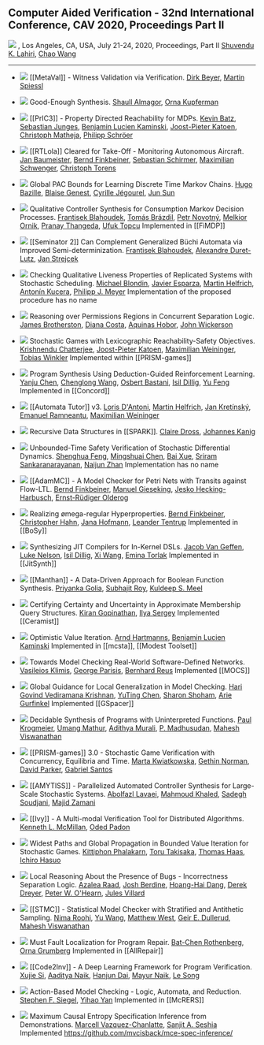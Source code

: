## Computer Aided Verification - 32nd International Conference, CAV 2020,  Proceedings Part II
[![](https://dblp.uni-trier.de/img/paper-oa.dark.hollow.16x16.png)](https://doi.org/10.1007/978-3-030-53291-8) , Los Angeles, CA, USA, July 21-24, 2020, Proceedings, Part II 
[Shuvendu K. Lahiri](https://dblp.uni-trier.de/pid/32/2903.html), [Chao Wang](https://dblp.uni-trier.de/pid/w/ChaoWang.html)

---
-   [![](https://dblp.uni-trier.de/img/paper-oa.dark.hollow.16x16.png)](https://doi.org/10.1007/978-3-030-53291-8_10) [[MetaVal]] - Witness Validation via Verification.
    [Dirk Beyer](https://dblp.uni-trier.de/pid/b/DirkBeyer1.html), [Martin Spiessl](https://dblp.uni-trier.de/pid/269/9790.html)

-   [![](https://dblp.uni-trier.de/img/paper-oa.dark.hollow.16x16.png)](https://doi.org/10.1007/978-3-030-53291-8_28) Good-Enough Synthesis.
    [Shaull Almagor](https://dblp.uni-trier.de/pid/88/8556.html), [Orna Kupferman](https://dblp.uni-trier.de/pid/k/OrnaKupferman.html)

-   [![](https://dblp.uni-trier.de/img/paper-oa.dark.hollow.16x16.png)](https://doi.org/10.1007/978-3-030-53291-8_27) [[PrIC3]] - Property Directed Reachability for MDPs.
    [Kevin Batz](https://dblp.uni-trier.de/pid/215/5068.html), [Sebastian Junges](https://dblp.uni-trier.de/pid/115/4386.html), [Benjamin Lucien Kaminski](https://dblp.uni-trier.de/pid/39/9937.html), [Joost-Pieter Katoen](https://dblp.uni-trier.de/pid/k/JoostPieterKatoen.html), [Christoph Matheja](https://dblp.uni-trier.de/pid/172/5070.html), [Philipp Schröer](https://dblp.uni-trier.de/pid/264/0074.html)

-   [![](https://dblp.uni-trier.de/img/paper-oa.dark.hollow.16x16.png)](https://doi.org/10.1007/978-3-030-53291-8_3) [[RTLola]] Cleared for Take-Off - Monitoring Autonomous Aircraft.
    [Jan Baumeister](https://dblp.uni-trier.de/pid/253/1662.html), [Bernd Finkbeiner](https://dblp.uni-trier.de/pid/73/4443.html), [Sebastian Schirmer](https://dblp.uni-trier.de/pid/185/8889.html), [Maximilian Schwenger](https://dblp.uni-trier.de/pid/191/6041.html), [Christoph Torens](https://dblp.uni-trier.de/pid/33/9870.html)

-   [![](https://dblp.uni-trier.de/img/paper-oa.dark.hollow.16x16.png)](https://doi.org/10.1007/978-3-030-53291-8_17) Global PAC Bounds for Learning Discrete Time Markov Chains.
    [Hugo Bazille](https://dblp.uni-trier.de/pid/150/7498.html), [Blaise Genest](https://dblp.uni-trier.de/pid/59/6859.html), [Cyrille Jégourel](https://dblp.uni-trier.de/pid/33/10826.html), [Jun Sun](https://dblp.uni-trier.de/pid/s/JunSun1.html)

-   [![](https://dblp.uni-trier.de/img/paper-oa.dark.hollow.16x16.png)](https://doi.org/10.1007/978-3-030-53291-8_22) Qualitative Controller Synthesis for Consumption Markov Decision Processes.
    [Frantisek Blahoudek](https://dblp.uni-trier.de/pid/131/6892.html), [Tomás Brázdil](https://dblp.uni-trier.de/pid/18/3197.html), [Petr Novotný](https://dblp.uni-trier.de/pid/91/10961.html), [Melkior Ornik](https://dblp.uni-trier.de/pid/175/9333.html), [Pranay Thangeda](https://dblp.uni-trier.de/pid/265/6126.html), [Ufuk Topcu](https://dblp.uni-trier.de/pid/12/6659.html)
	Implemented in [[FiMDP]]

-   [![](https://dblp.uni-trier.de/img/paper-oa.dark.hollow.16x16.png)](https://doi.org/10.1007/978-3-030-53291-8_2) [[Seminator 2]] Can Complement Generalized Büchi Automata via Improved Semi-determinization.
    [Frantisek Blahoudek](https://dblp.uni-trier.de/pid/131/6892.html), [Alexandre Duret-Lutz](https://dblp.uni-trier.de/pid/43/6032.html), [Jan Strejcek](https://dblp.uni-trier.de/pid/37/1716.html)

-   [![](https://dblp.uni-trier.de/img/paper-oa.dark.hollow.16x16.png)](https://doi.org/10.1007/978-3-030-53291-8_20) Checking Qualitative Liveness Properties of Replicated Systems with Stochastic Scheduling.
    [Michael Blondin](https://dblp.uni-trier.de/pid/117/6024.html), [Javier Esparza](https://dblp.uni-trier.de/pid/e/JEsparza.html), [Martin Helfrich](https://dblp.uni-trier.de/pid/250/9258.html), [Antonín Kucera](https://dblp.uni-trier.de/pid/k/AntoninKucera.html), [Philipp J. Meyer](https://dblp.uni-trier.de/pid/118/3833.html)
	Implementation of the proposed procedure has no name

-   [![](https://dblp.uni-trier.de/img/paper-oa.dark.hollow.16x16.png)](https://doi.org/10.1007/978-3-030-53291-8_13) Reasoning over Permissions Regions in Concurrent Separation Logic.
    [James Brotherston](https://dblp.uni-trier.de/pid/77/3809.html), [Diana Costa](https://dblp.uni-trier.de/pid/156/7127-1.html), [Aquinas Hobor](https://dblp.uni-trier.de/pid/26/3410.html), [John Wickerson](https://dblp.uni-trier.de/pid/21/7915.html)

-   [![](https://dblp.uni-trier.de/img/paper-oa.dark.hollow.16x16.png)](https://doi.org/10.1007/978-3-030-53291-8_21) Stochastic Games with Lexicographic Reachability-Safety Objectives.
    [Krishnendu Chatterjee](https://dblp.uni-trier.de/pid/92/5602.html), [Joost-Pieter Katoen](https://dblp.uni-trier.de/pid/k/JoostPieterKatoen.html), [Maximilian Weininger](https://dblp.uni-trier.de/pid/194/2910.html), [Tobias Winkler](https://dblp.uni-trier.de/pid/66/750.html)
	Implemented within [[PRISM-games]]

-   [![](https://dblp.uni-trier.de/img/paper-oa.dark.hollow.16x16.png)](https://doi.org/10.1007/978-3-030-53291-8_30) Program Synthesis Using Deduction-Guided Reinforcement Learning.
    [Yanju Chen](https://dblp.uni-trier.de/pid/05/4034.html), [Chenglong Wang](https://dblp.uni-trier.de/pid/94/9817.html), [Osbert Bastani](https://dblp.uni-trier.de/pid/21/11275.html), [Isil Dillig](https://dblp.uni-trier.de/pid/85/3688.html), [Yu Feng](https://dblp.uni-trier.de/pid/30/4550.html)
	Implemented in [[Concord]]

-   [![](https://dblp.uni-trier.de/img/paper-oa.dark.hollow.16x16.png)](https://doi.org/10.1007/978-3-030-53291-8_1) [[Automata Tutor]] v3.
    [Loris D'Antoni](https://dblp.uni-trier.de/pid/85/770.html), [Martin Helfrich](https://dblp.uni-trier.de/pid/250/9258.html), [Jan Kretínský](https://dblp.uni-trier.de/pid/95/6511.html), [Emanuel Ramneantu](https://dblp.uni-trier.de/pid/264/5096.html), [Maximilian Weininger](https://dblp.uni-trier.de/pid/194/2910.html)

-   [![](https://dblp.uni-trier.de/img/paper-oa.dark.hollow.16x16.png)](https://doi.org/10.1007/978-3-030-53291-8_11) Recursive Data Structures in [[SPARK]].
    [Claire Dross](https://dblp.uni-trier.de/pid/07/9840.html), [Johannes Kanig](https://dblp.uni-trier.de/pid/70/225.html)

-   [![](https://dblp.uni-trier.de/img/paper-oa.dark.hollow.16x16.png)](https://doi.org/10.1007/978-3-030-53291-8_18) Unbounded-Time Safety Verification of Stochastic Differential Dynamics.
    [Shenghua Feng](https://dblp.uni-trier.de/pid/232/3100.html), [Mingshuai Chen](https://dblp.uni-trier.de/pid/169/1207.html), [Bai Xue](https://dblp.uni-trier.de/pid/74/2716-1.html), [Sriram Sankaranarayanan](https://dblp.uni-trier.de/pid/82/1542.html), [Naijun Zhan](https://dblp.uni-trier.de/pid/63/1911.html)
	Implementation has no name

-   [![](https://dblp.uni-trier.de/img/paper-oa.dark.hollow.16x16.png)](https://doi.org/10.1007/978-3-030-53291-8_5) [[AdamMC]] - A Model Checker for Petri Nets with Transits against Flow-LTL.
    [Bernd Finkbeiner](https://dblp.uni-trier.de/pid/73/4443.html), [Manuel Gieseking](https://dblp.uni-trier.de/pid/165/2732.html), [Jesko Hecking-Harbusch](https://dblp.uni-trier.de/pid/210/2559.html), [Ernst-Rüdiger Olderog](https://dblp.uni-trier.de/pid/o/ErnstRudigerOlderog.html)

-   [![](https://dblp.uni-trier.de/img/paper-oa.dark.hollow.16x16.png)](https://doi.org/10.1007/978-3-030-53291-8_4) Realizing ømega-regular Hyperproperties.
    [Bernd Finkbeiner](https://dblp.uni-trier.de/pid/73/4443.html), [Christopher Hahn](https://dblp.uni-trier.de/pid/91/9661.html), [Jana Hofmann](https://dblp.uni-trier.de/pid/246/5631.html), [Leander Tentrup](https://dblp.uni-trier.de/pid/143/2715.html)
	Implemented in [[BoSy]]

-   [![](https://dblp.uni-trier.de/img/paper-oa.dark.hollow.16x16.png)](https://doi.org/10.1007/978-3-030-53291-8_29) Synthesizing JIT Compilers for In-Kernel DSLs.
    [Jacob Van Geffen](https://dblp.uni-trier.de/pid/190/7037.html), [Luke Nelson](https://dblp.uni-trier.de/pid/194/6735.html), [Isil Dillig](https://dblp.uni-trier.de/pid/85/3688.html), [Xi Wang](https://dblp.uni-trier.de/pid/08/5760-5.html), [Emina Torlak](https://dblp.uni-trier.de/pid/55/1457.html)
	Implemented in [[JitSynth]]

-   [![](https://dblp.uni-trier.de/img/paper-oa.dark.hollow.16x16.png)](https://doi.org/10.1007/978-3-030-53291-8_31) [[Manthan]] - A Data-Driven Approach for Boolean Function Synthesis.
    [Priyanka Golia](https://dblp.uni-trier.de/pid/265/6125.html), [Subhajit Roy](https://dblp.uni-trier.de/pid/95/621.html), [Kuldeep S. Meel](https://dblp.uni-trier.de/pid/129/1623.html)

-   [![](https://dblp.uni-trier.de/img/paper-oa.dark.hollow.16x16.png)](https://doi.org/10.1007/978-3-030-53291-8_16) Certifying Certainty and Uncertainty in Approximate Membership Query Structures.
    [Kiran Gopinathan](https://dblp.uni-trier.de/pid/218/7694.html), [Ilya Sergey](https://dblp.uni-trier.de/pid/77/9770.html)
	Implemented [[Ceramist]]

-   [![](https://dblp.uni-trier.de/img/paper-oa.dark.hollow.16x16.png)](https://doi.org/10.1007/978-3-030-53291-8_26) Optimistic Value Iteration.
    [Arnd Hartmanns](https://dblp.uni-trier.de/pid/89/7952.html), [Benjamin Lucien Kaminski](https://dblp.uni-trier.de/pid/39/9937.html)
	Implemented in [[mcsta]], [[Modest Toolset]]

-   [![](https://dblp.uni-trier.de/img/paper-oa.dark.hollow.16x16.png)](https://doi.org/10.1007/978-3-030-53291-8_8) Towards Model Checking Real-World Software-Defined Networks.
    [Vasileios Klimis](https://dblp.uni-trier.de/pid/263/6824.html), [George Parisis](https://dblp.uni-trier.de/pid/12/4999.html), [Bernhard Reus](https://dblp.uni-trier.de/pid/28/3100.html)
	Implemented [[MOCS]]

-   [![](https://dblp.uni-trier.de/img/paper-oa.dark.hollow.16x16.png)](https://doi.org/10.1007/978-3-030-53291-8_7) Global Guidance for Local Generalization in Model Checking.
    [Hari Govind Vediramana Krishnan](https://dblp.uni-trier.de/pid/204/2535.html), [YuTing Chen](https://dblp.uni-trier.de/pid/266/1508.html), [Sharon Shoham](https://dblp.uni-trier.de/pid/92/128.html), [Arie Gurfinkel](https://dblp.uni-trier.de/pid/44/3532.html)
	Implemented [[GSpacer]]

-   [![](https://dblp.uni-trier.de/img/paper-oa.dark.hollow.16x16.png)](https://doi.org/10.1007/978-3-030-53291-8_32) Decidable Synthesis of Programs with Uninterpreted Functions.
    [Paul Krogmeier](https://dblp.uni-trier.de/pid/244/2375.html), [Umang Mathur](https://dblp.uni-trier.de/pid/137/7835.html), [Adithya Murali](https://dblp.uni-trier.de/pid/234/8538.html), [P. Madhusudan](https://dblp.uni-trier.de/pid/m/PMadhusudan.html), [Mahesh Viswanathan](https://dblp.uni-trier.de/pid/23/2759-1.html)

-   [![](https://dblp.uni-trier.de/img/paper-oa.dark.hollow.16x16.png)](https://doi.org/10.1007/978-3-030-53291-8_25) [[PRISM-games]] 3.0 - Stochastic Game Verification with Concurrency, Equilibria and Time.
    [Marta Kwiatkowska](https://dblp.uni-trier.de/pid/k/MartaZKwiatkowska.html), [Gethin Norman](https://dblp.uni-trier.de/pid/59/1659.html), [David Parker](https://dblp.uni-trier.de/pid/33/3095.html), [Gabriel Santos](https://dblp.uni-trier.de/pid/19/7786.html)

-   [![](https://dblp.uni-trier.de/img/paper-oa.dark.hollow.16x16.png)](https://doi.org/10.1007/978-3-030-53291-8_24) [[AMYTISS]] - Parallelized Automated Controller Synthesis for Large-Scale Stochastic Systems.
    [Abolfazl Lavaei](https://dblp.uni-trier.de/pid/202/7474.html), [Mahmoud Khaled](https://dblp.uni-trier.de/pid/153/9945.html), [Sadegh Soudjani](https://dblp.uni-trier.de/pid/23/10279.html), [Majid Zamani](https://dblp.uni-trier.de/pid/34/9188.html)

-   [![](https://dblp.uni-trier.de/img/paper-oa.dark.hollow.16x16.png)](https://doi.org/10.1007/978-3-030-53291-8_12) [[Ivy]] - A Multi-modal Verification Tool for Distributed Algorithms.
    [Kenneth L. McMillan](https://dblp.uni-trier.de/pid/m/KennethLMcMillan.html), [Oded Padon](https://dblp.uni-trier.de/pid/155/8122.html)

-   [![](https://dblp.uni-trier.de/img/paper-oa.dark.hollow.16x16.png)](https://doi.org/10.1007/978-3-030-53291-8_19) Widest Paths and Global Propagation in Bounded Value Iteration for Stochastic Games.
    [Kittiphon Phalakarn](https://dblp.uni-trier.de/pid/187/5700.html), [Toru Takisaka](https://dblp.uni-trier.de/pid/156/0024.html), [Thomas Haas](https://dblp.uni-trier.de/pid/115/7079.html), [Ichiro Hasuo](https://dblp.uni-trier.de/pid/26/4542.html)

-   [![](https://dblp.uni-trier.de/img/paper-oa.dark.hollow.16x16.png)](https://doi.org/10.1007/978-3-030-53291-8_14) Local Reasoning About the Presence of Bugs - Incorrectness Separation Logic.
    [Azalea Raad](https://dblp.uni-trier.de/pid/84/9528.html), [Josh Berdine](https://dblp.uni-trier.de/pid/61/1623.html), [Hoang-Hai Dang](https://dblp.uni-trier.de/pid/201/8129.html), [Derek Dreyer](https://dblp.uni-trier.de/pid/d/DerekDreyer.html), [Peter W. O'Hearn](https://dblp.uni-trier.de/pid/o/PeterWOHearn.html), [Jules Villard](https://dblp.uni-trier.de/pid/79/6376.html)

-   [![](https://dblp.uni-trier.de/img/paper-oa.dark.hollow.16x16.png)](https://doi.org/10.1007/978-3-030-53291-8_23) [[STMC]] - Statistical Model Checker with Stratified and Antithetic Sampling.
    [Nima Roohi](https://dblp.uni-trier.de/pid/93/7539.html), [Yu Wang](https://dblp.uni-trier.de/pid/02/5889-44.html), [Matthew West](https://dblp.uni-trier.de/pid/16/1726-1.html), [Geir E. Dullerud](https://dblp.uni-trier.de/pid/d/GeirEDullerud.html), [Mahesh Viswanathan](https://dblp.uni-trier.de/pid/23/2759-1.html)

-   [![](https://dblp.uni-trier.de/img/paper-oa.dark.hollow.16x16.png)](https://doi.org/10.1007/978-3-030-53291-8_33) Must Fault Localization for Program Repair.
    [Bat-Chen Rothenberg](https://dblp.uni-trier.de/pid/189/1034.html), [Orna Grumberg](https://dblp.uni-trier.de/pid/g/OrnaGrumberg.html)
	Implemented in [[AllRepair]]

-   [![](https://dblp.uni-trier.de/img/paper-oa.dark.hollow.16x16.png)](https://doi.org/10.1007/978-3-030-53291-8_9) [[Code2Inv]] - A Deep Learning Framework for Program Verification.
    [Xujie Si](https://dblp.uni-trier.de/pid/142/8449.html), [Aaditya Naik](https://dblp.uni-trier.de/pid/269/9481.html), [Hanjun Dai](https://dblp.uni-trier.de/pid/144/7311.html), [Mayur Naik](https://dblp.uni-trier.de/pid/92/6794.html), [Le Song](https://dblp.uni-trier.de/pid/94/3481.html)

-   [![](https://dblp.uni-trier.de/img/paper-oa.dark.hollow.16x16.png)](https://doi.org/10.1007/978-3-030-53291-8_6) Action-Based Model Checking - Logic, Automata, and Reduction.
    [Stephen F. Siegel](https://dblp.uni-trier.de/pid/50/540.html), [Yihao Yan](https://dblp.uni-trier.de/pid/269/9604.html)
	Implemented in [[McRERS]]

-   [![](https://dblp.uni-trier.de/img/paper-oa.dark.hollow.16x16.png)](https://doi.org/10.1007/978-3-030-53291-8_15) Maximum Causal Entropy Specification Inference from Demonstrations.
    [Marcell Vazquez-Chanlatte](https://dblp.uni-trier.de/pid/192/1518.html), [Sanjit A. Seshia](https://dblp.uni-trier.de/pid/s/SanjitASeshia.html)
	Implemented https://github.com/mvcisback/mce-spec-inference/

